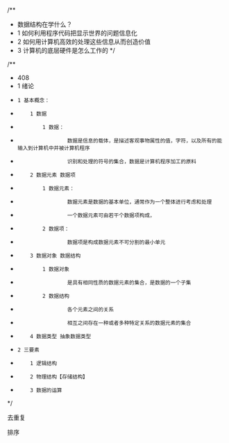 /**
 * 数据结构在学什么？
 * 1 如何利用程序代码把显示世界的问题信息化
 * 2 如何用计算机高效的处理这些信息从而创造价值
 * 3 计算机的底层硬件是怎么工作的
 */

/**
* 408
* 1 绪论
*     1 基本概念：
*         1 数据
*             1 数据：
*                     数据是信息的载体，是描述客观事物属性的值，字符，以及所有的能输入到计算机中并被计算机程序
*                     识别和处理的符号的集合，数据是计算机程序加工的原料
*         2 数据元素 数据项
*             1 数据元素：
*                     数据元素是数据的基本单位，通常作为一个整体进行考虑和处理
*                     一个数据元素可由若干个数据项构成，
*             2 数据项：
*                     数据项是构成数据元素不可分割的最小单元
*         3 数据对象 数据结构
*             1 数据对象
*                     是具有相同性质的数据元素的集合，是数据的一个子集
*             2 数据结构
*                     各个元素之间的关系
*                     相互之间存在一种或者多种特定关系的数据元素的集合
*         4 数据类型 抽象数据类型
*     2 三要素
*         1 逻辑结构
*         2 物理结构【存储结构】
*         3 数据的运算
*/









去重复



排序



